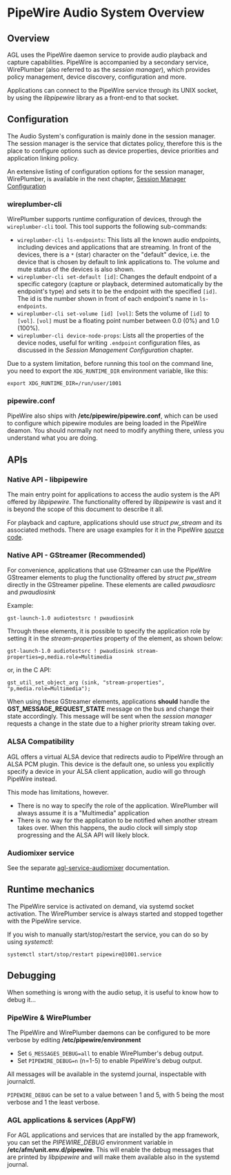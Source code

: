 # PipeWire Audio System Overview

## Overview

AGL uses the PipeWire daemon service to provide audio playback and capture
capabilities. PipeWire is accompanied by a secondary service, WirePlumber
(also referred to as the *session manager*), which provides policy management,
device discovery, configuration and more.

Applications can connect to the PipeWire service through its UNIX socket, by
using the *libpipewire* library as a front-end to that socket.

## Configuration

The Audio System's configuration is mainly done in the session manager.
The session manager is the service that dictates policy, therefore this is
the place to configure options such as device properties, device priorities
and application linking policy.

An extensive listing of configuration options for the session manager,
WirePlumber, is available in the next chapter,
[Session Manager Configuration](./wireplumber_configuration.md)

### wireplumber-cli

WirePlumber supports runtime configuration of devices, through the
`wireplumber-cli` tool. This tool supports the following sub-commands:

* `wireplumber-cli ls-endpoints`:
   This lists all the known audio endpoints, including devices and applications
   that are streaming. In front of the devices, there is a `*` (star) character
   on the "default" device, i.e. the device that is chosen by default to link
   applications to. The volume and mute status of the devices is also shown.
* `wireplumber-cli set-default [id]`:
   Changes the default endpoint of a specific category (capture or playback,
   determined automatically by the endpoint's type)
   and sets it to be the endpoint with the specified `[id]`. The id is the
   number shown in front of each endpoint's name in `ls-endpoints`.
* `wireplumber-cli set-volume [id] [vol]`:
   Sets the volume of `[id]` to `[vol]`. `[vol]` must be a floating point
   number between 0.0 (0%) and 1.0 (100%).
* `wireplumber-cli device-node-props`:
   Lists all the properties of the device nodes, useful for writing `.endpoint`
   configuration files, as discussed in the _Session Management Configuration_
   chapter.

Due to a system limitation, before running this tool on the command line,
you need to export the `XDG_RUNTIME_DIR` environment variable, like this:

```
export XDG_RUNTIME_DIR=/run/user/1001
```

### pipewire.conf

PipeWire also ships with **/etc/pipewire/pipewire.conf**, which can be used to
configure which pipewire modules are being loaded in the PipeWire deamon. You
should normally not need to modify anything there, unless you understand what
you are doing.

## APIs

### Native API - libpipewire

The main entry point for applications to access the audio system is the API
offered by *libpipewire*. The functionality offered by *libpipewire* is vast
and it is beyond the scope of this document to describe it all.

For playback and capture, applications should use *struct pw_stream* and its
associated methods. There are usage examples for it in the PipeWire
[source code](https://gitlab.freedesktop.org/pipewire/pipewire).

### Native API - GStreamer (Recommended)

For convenience, applications that use GStreamer can use the PipeWire GStreamer
elements to plug the functionality offered by *struct pw_stream* directly in
the GStreamer pipeline. These elements are called *pwaudiosrc* and *pwaudiosink*

Example:
```
gst-launch-1.0 audiotestsrc ! pwaudiosink
```

Through these elements, it is possible to specify the application role by setting
it in the *stream-properties* property of the element, as shown below:

```
gst-launch-1.0 audiotestsrc ! pwaudiosink stream-properties=p,media.role=Multimedia
```

or, in the C API:

```
gst_util_set_object_arg (sink, "stream-properties", "p,media.role=Multimedia");
```

When using these GStreamer elements, applications **should** handle the
**GST_MESSAGE_REQUEST_STATE** message on the bus and change their state accordingly.
This message will be sent when the *session manager* requests a change in the state
due to a higher priority stream taking over.

### ALSA Compatibility

AGL offers a virtual ALSA device that redirects audio to PipeWire
through an ALSA PCM plugin. This device is the default one, so unless you
explicitly specify a device in your ALSA client application, audio will go
through PipeWire instead.

This mode has limitations, however.
* There is no way to specify the role of the application. WirePlumber will
always assume it is a "Multimedia" application
* There is no way for the application to be notified when another stream
takes over. When this happens, the audio clock will simply stop progressing and
the ALSA API will likely block.

### Audiomixer service

See the separate
[agl-service-audiomixer](https://git.automotivelinux.org/apps/agl-service-audiomixer/about/)
documentation.

## Runtime mechanics

The PipeWire service is activated on demand, via systemd socket activation.
The WirePlumber service is always started and stopped together with the PipeWire
service.

If you wish to manually start/stop/restart the service, you can do so by using
*systemctl*:
```
systemctl start/stop/restart pipewire@1001.service
```

## Debugging

When something is wrong with the audio setup, it is useful to know how to debug
it...

### PipeWire & WirePlumber

The PipeWire and WirePlumber daemons can be configured to be more verbose
by editing **/etc/pipewire/environment**

* Set `G_MESSAGES_DEBUG=all` to enable WirePlumber's debug output.
* Set `PIPEWIRE_DEBUG=n` (n=1-5) to enable PipeWire's debug output.

All messages will be available in the systemd journal, inspectable with
journalctl.

`PIPEWIRE_DEBUG` can be set to a value between 1 and 5, with 5 being the
most verbose and 1 the least verbose.

### AGL applications & services (AppFW)

For AGL applications and services that are installed by the app framework,
you can set the *PIPEWIRE_DEBUG* environment variable in **/etc/afm/unit.env.d/pipewire**.
This will enable the debug messages that are printed by *libpipewire* and will
make them available also in the systemd journal.
